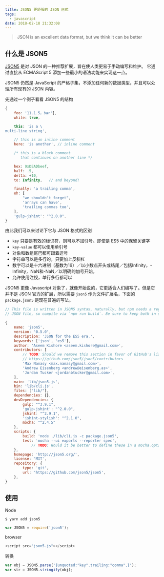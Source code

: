 ```yaml
---
title: JSON5 更舒服的 JSON 格式
tags:
  - javascript
date: 2018-02-18 21:32:08
---
```



> JSON is an excellent data format, but we think it can be better

<!-- more --><!-- toc -->
## 什么是 JSON5
[JSON5](http://json5.org/) 是对 JSON 的一种推荐扩展，旨在使人类更易于手动编写和维护。 它通过直接从 ECMAScript 5 添加一些最小的语法功能来实现这一点。

JSON5 仍然是 JavaScript 的严格子集，不添加任何新的数据类型，并且可以处理所有现有的 JSON 内容。

先通过一个例子看看 JSON5 的结构
```javascript
{
	foo: '11.1.5，bar'],
	while: true,

	this: 'is a \
multi-line string',

	// this is an inline comment
	here: 'is another', // inline comment

	/* this is a block comment
	   that continues on another line */

	hex: 0xDEADbeef,
	half: .5,
	delta: +10,
	to: Infinity,   // and beyond!

	finally: 'a trailing comma',
	oh: [
		"we shouldn't forget",
		'arrays can have',
		'trailing commas too',
	],
    'gulp-jshint': "^2.0.0",
}
```

由此我们可以来讨论下它与 JSON 格式的区别
- `key` 只要是有效的标识符，则可以不加引号。即使是 ES5 中的保留关键字
- `key-value` 都可以使用单引号
- 对象和数组尾巴都可跟着逗号
- 字符串可以是多行的，只要加上反斜杠
- 数字可以是十六进制（基数为16）／以小数点开头或结尾／包括Infinity，-Infinity，NaN和-NaN／以明确的加号开始。
- 允许使用注视，单行多行都可以

JSON5 更像 Javascript 对象了，就像开始说的，它更适合人们编写了。但是它并不是 JSON 官方的扩展，所以需要 `json5` 作为文件扩展名，下面的 `package.json5` 是现在普遍的写法。

```javascript
// This file is written in JSON5 syntax, naturally, but npm needs a regular
// JSON file, so compile via `npm run build`. Be sure to keep both in sync!

{
	name: 'json5',
	version: '0.5.0',
	description: 'JSON for the ES5 era.',
	keywords: ['json', 'es5'],
	author: 'Aseem Kishore <aseem.kishore@gmail.com>',
	contributors: [
		// TODO: Should we remove this section in favor of GitHub's list?
		// https://github.com/json5/json5/contributors
		'Max Nanasy <max.nanasy@gmail.com>',
		'Andrew Eisenberg <andrew@eisenberg.as>',
		'Jordan Tucker <jordanbtucker@gmail.com>',
	],
	main: 'lib/json5.js',
	bin: 'lib/cli.js',
	files: ["lib/"],
	dependencies: {},
	devDependencies: {
		gulp: "^3.9.1",
		'gulp-jshint': "^2.0.0",
		jshint: "^2.9.1",
		'jshint-stylish': "^2.1.0",
		mocha: "^2.4.5"
	},
	scripts: {
		build: 'node ./lib/cli.js -c package.json5',
		test: 'mocha --ui exports --reporter spec',
			// TODO: Would it be better to define these in a mocha.opts file?
	},
	homepage: 'http://json5.org/',
	license: 'MIT',
	repository: {
		type: 'git',
		url: 'https://github.com/json5/json5',
	},
}
```

## 使用
Node
```bash
$ yarn add json5
```
```javascript
var JSON5 = require('json5');
```
browser
```javascript
<script src="json5.js"></script>
```
转换
```javascript
var obj = JSON5.parse('{unquoted:"key",trailing:"comma",}');
var str = JSON5.stringify(obj);
```
